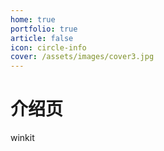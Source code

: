 ```yaml
---
home: true
portfolio: true
article: false
icon: circle-info
cover: /assets/images/cover3.jpg
---
```


# 介绍页

winkit
